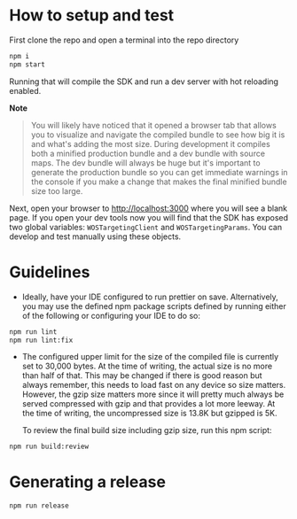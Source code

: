 # How to setup and test

First clone the repo and open a terminal into the repo directory

```bash
npm i
npm start
```

Running that will compile the SDK and run a dev server with hot reloading enabled.

**Note**

> You will likely have noticed that it opened a browser tab that allows you to visualize and navigate
> the compiled bundle to see how big it is and what's adding the most size. During development it
> compiles both a minified production bundle and a dev bundle with source maps. The dev bundle will always
> be huge but it's important to generate the production bundle so you can get immediate warnings in
> the console if you make a change that makes the final minified bundle size too large.

Next, open your browser to [http://localhost:3000]() where you will see a blank page. If you open your
dev tools now you will find that the SDK has exposed two global variables:
`WOSTargetingClient` and `WOSTargetingParams`. You can develop and test manually using these objects.

# Guidelines

- Ideally, have your IDE configured to run prettier on save. Alternatively, you may use the defined npm
  package scripts defined by running either of the following or configuring your IDE to do so:

```bash
npm run lint
npm run lint:fix
```

- The configured upper limit for the size of the compiled file is currently set to 30,000 bytes.
  At the time of writing, the actual size is no more than half of that. This may be changed if there
  is good reason but always remember, this needs to load fast on any device so size matters. However,
  the gzip size matters more since it will pretty much always be served compressed with gzip and that
  provides a lot more leeway. At the time of writing, the uncompressed size is 13.8K but gzipped is 5K.

  To review the final build size including gzip size, run this npm script:

```bash
npm run build:review
```

# Generating a release

```bash
npm run release
```
